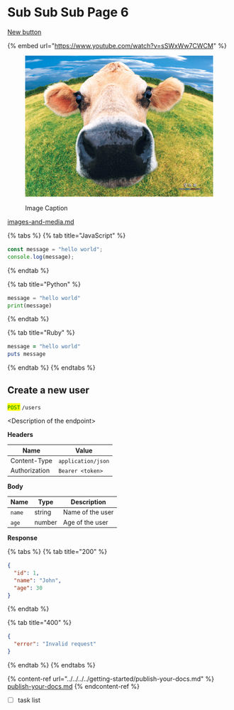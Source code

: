# Sub Sub Sub Page 6

<a href="../../../../" class="button secondary">New button</a>

{% embed url="https://www.youtube.com/watch?v=sSWxWw7CWCM" %}

<figure><img src="../../../../.gitbook/assets/funny-farm-animals-01.jpg" alt="Alt text for cow image"><figcaption><p>Image Caption</p></figcaption></figure>

[images-and-media.md](../../../../basics/images-and-media.md "mention")

{% tabs %}
{% tab title="JavaScript" %}
```javascript
const message = "hello world";
console.log(message);
```
{% endtab %}

{% tab title="Python" %}
```python
message = "hello world"
print(message)
```
{% endtab %}

{% tab title="Ruby" %}
```ruby
message = "hello world"
puts message
```
{% endtab %}
{% endtabs %}

## Create a new user

<mark style="color:green;">`POST`</mark> `/users`

\<Description of the endpoint>

**Headers**

| Name          | Value              |
| ------------- | ------------------ |
| Content-Type  | `application/json` |
| Authorization | `Bearer <token>`   |

**Body**

| Name   | Type   | Description      |
| ------ | ------ | ---------------- |
| `name` | string | Name of the user |
| `age`  | number | Age of the user  |

**Response**

{% tabs %}
{% tab title="200" %}
```json
{
  "id": 1,
  "name": "John",
  "age": 30
}
```
{% endtab %}

{% tab title="400" %}
```json
{
  "error": "Invalid request"
}
```
{% endtab %}
{% endtabs %}

{% content-ref url="../../../../getting-started/publish-your-docs.md" %}
[publish-your-docs.md](../../../../getting-started/publish-your-docs.md)
{% endcontent-ref %}

* [ ] task list
